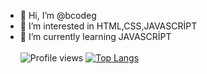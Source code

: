 - 👋 Hi, I’m @bcodeg
- 👀 I’m interested in HTML,CSS,JAVASCRİPT
- 🌱 I’m currently learning JAVASCRİPT <br> <br>
![Profile views](https://gpvc.arturio.dev/bcodeg)
[![Top Langs](https://github-readme-stats.vercel.app/api/top-langs/?username=bcodeg&layout=compact)](https://github.com/anuraghazra/github-readme-stats)

<!---
bcodeg/bcodeg is a ✨ special ✨ repository because its `README.md` (this file) appears on your GitHub profile.
You can click the Preview link to take a look at your changes.
--->
